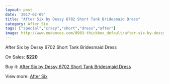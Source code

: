```yaml
---
layout: post
date: '2017-02-09'
title: "After Six by Dessy 6702 Short Tank Bridesmaid Dress"
category: After Six
tags: ["special","crazy","short","dress","after"]
image: http://www.eudances.com/8983-thickbox_default/after-six-by-dessy-6702-short-tank-bridesmaid-dress.jpg
---
```

After Six by Dessy 6702 Short Tank Bridesmaid Dress

On Sales: **$220**
<a href="https://www.eudances.com/en/after-six/3016-after-six-by-dessy-6702-short-tank-bridesmaid-dress.html"><amp-img layout="responsive" width="600" height="600" src="//www.eudances.com/8983-thickbox_default/after-six-by-dessy-6702-short-tank-bridesmaid-dress.jpg" alt="After Six by Dessy 6702 Short Tank Bridesmaid Dress 0" /></a>
<a href="https://www.eudances.com/en/after-six/3016-after-six-by-dessy-6702-short-tank-bridesmaid-dress.html"><amp-img layout="responsive" width="600" height="600" src="//www.eudances.com/8986-thickbox_default/after-six-by-dessy-6702-short-tank-bridesmaid-dress.jpg" alt="After Six by Dessy 6702 Short Tank Bridesmaid Dress 1" /></a>
<a href="https://www.eudances.com/en/after-six/3016-after-six-by-dessy-6702-short-tank-bridesmaid-dress.html"><amp-img layout="responsive" width="600" height="600" src="//www.eudances.com/8985-thickbox_default/after-six-by-dessy-6702-short-tank-bridesmaid-dress.jpg" alt="After Six by Dessy 6702 Short Tank Bridesmaid Dress 2" /></a>
<a href="https://www.eudances.com/en/after-six/3016-after-six-by-dessy-6702-short-tank-bridesmaid-dress.html"><amp-img layout="responsive" width="600" height="600" src="//www.eudances.com/8984-thickbox_default/after-six-by-dessy-6702-short-tank-bridesmaid-dress.jpg" alt="After Six by Dessy 6702 Short Tank Bridesmaid Dress 3" /></a>

Buy it: [After Six by Dessy 6702 Short Tank Bridesmaid Dress](https://www.eudances.com/en/after-six/3016-after-six-by-dessy-6702-short-tank-bridesmaid-dress.html "After Six by Dessy 6702 Short Tank Bridesmaid Dress")

View more: [After Six](https://www.eudances.com/en/50-after-six "After Six")